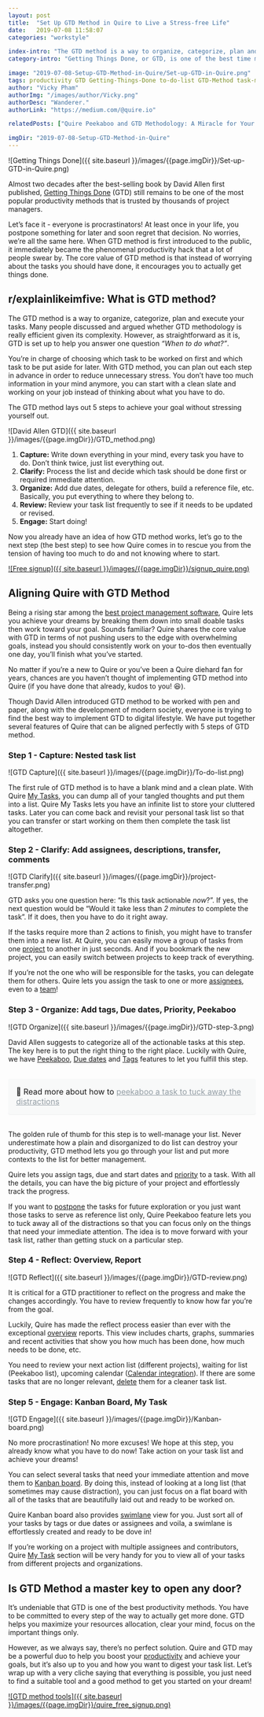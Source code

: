 ```yaml
---
layout: post
title:  "Set Up GTD Method in Quire to Live a Stress-free Life"
date:   2019-07-08 11:58:07
categories: "workstyle"

index-intro: "The GTD method is a way to organize, categorize, plan and execute your tasks. Many people discussed and argued whether GTD methodology is really efficient given its complexity. However, as straightforward as it is, GTD is set up to help you answer one question “When to do what?”. In this post, we're going to introduce how to set up GTD Method in Quire for you to live a stress-free life."
category-intro: "Getting Things Done, or GTD, is one of the best time management methods that boost your productivity! This post will introduce you how to set up GTD with a project management tool."

image: "2019-07-08-Setup-GTD-Method-in-Quire/Set-up-GTD-in-Quire.png"
tags: productivity GTD Getting-Things-Done to-do-list GTD-Method task-management
author: "Vicky Pham"
authorImg: "/images/author/Vicky.png"
authorDesc: "Wanderer."
authorLink: "https://medium.com/@quire.io"

relatedPosts: ["Quire Peekaboo and GTD Methodology: A Miracle for Your Productivity Hack", "3 Reasons to Be and Stay Lazy", "Top 3 Productivity Tips With Online To Do List Software"]

imgDir: "2019-07-08-Setup-GTD-Method-in-Quire"
---
```



![Getting Things Done]({{ site.baseurl }}/images/{{page.imgDir}}/Set-up-GTD-in-Quire.png)

Almost two decades after the best-selling book by David Allen first published, [Getting Things Done](https://gettingthingsdone.com/) (GTD) still remains to be one of the most popular productivity methods that is trusted by thousands of project managers. 

Let’s face it - everyone is procrastinators! At least once in your life, you postpone something for later and soon regret that decision. No worries, we’re all the same here. When GTD method is first introduced to the public, it immediately became the phenomenal productivity hack that a lot of people swear by. The core value of GTD method is that instead of worrying about the tasks you should have done, it encourages you to actually get things done.

## r/explainlikeimfive: What is GTD method?

The GTD method is a way to organize, categorize, plan and execute your tasks. Many people discussed and argued whether GTD methodology is really efficient given its complexity. However, as straightforward as it is, GTD is set up to help you answer one question *“When to do what?”*. 

You’re in charge of choosing which task to be worked on first and which task to be put aside for later. With GTD method, you can plan out each step in advance in order to reduce unnecessary stress. You don’t have too much information in your mind anymore, you can start with a clean slate and working on your job instead of thinking about what you have to do.

The GTD method lays out 5 steps to achieve your goal without stressing yourself out. 

![David Allen GTD]({{ site.baseurl }}/images/{{page.imgDir}}/GTD_method.png)

1. **Capture:** Write down everything in your mind, every task you have to do. Don’t think twice, just list everything out.
2. **Clarify:** Process the list and decide which task should be done first or required immediate attention.
3. **Organize:** Add due dates, delegate for others, build a reference file, etc. Basically, you put everything to where they belong to.
4. **Review:** Review your task list frequently to see if it needs to be updated or revised.
5. **Engage:** Start doing!

Now you already have an idea of how GTD method works, let’s go to the next step (the best step) to see how Quire comes in to rescue you from the tension of having too much to do and not knowing where to start. 

[![Free signup]({{ site.baseurl }}/images/{{page.imgDir}}/signup_quire.png)](https://quire.io/?utm_source=quireblog&utm_medium=banner&utm_campaign=blog_signup)

## Aligning Quire with GTD Method

Being a rising star among the [best project management software](https://quire.io/compare/best-project-management-software-reviews-comparisons), Quire lets you achieve your dreams by breaking them down into small doable tasks then work toward your goal. Sounds familiar? Quire shares the core value with GTD in terms of not pushing users to the edge with overwhelming goals, instead you should consistently work on your to-dos then eventually one day, you’ll finish what you’ve started.

No matter if you’re a new to Quire or you’ve been a Quire diehard fan for years, chances are you haven’t thought of implementing GTD method into Quire (if you have done that already, kudos to you! 😆). 

Though David Allen introduced GTD method to be worked with pen and paper, along with the development of modern society, everyone is trying to find the best way to implement GTD to digital lifestyle. We have put together several features of Quire that can be aligned perfectly with 5 steps of GTD method. 

### Step 1 - Capture: Nested task list 

![GTD Capture]({{ site.baseurl }}/images/{{page.imgDir}}/To-do-list.png)

The first rule of GTD method is to have a blank mind and a clean plate. With Quire [My Tasks](https://quire.io/blog/p/Introduce-Quire-New-My-Tasks.html), you can dump all of your tangled thoughts and put them into a list. Quire My Tasks lets you have an infinite list to store your cluttered tasks. Later you can come back and revisit your personal task list so that you can transfer or start working on them then complete the task list altogether.

### Step 2 - Clarify: Add assignees, descriptions, transfer, comments 

![GTD Clarify]({{ site.baseurl }}/images/{{page.imgDir}}/project-transfer.png)

GTD asks you one question here: “Is this task actionable _now_?”. If yes, the next question would be “Would it take less than _2 minutes_ to complete the task”. If it does, then you have to do it right away. 

If the tasks require more than 2 actions to finish, you might have to transfer them into a new list. At Quire, you can easily move a group of tasks from one [project](https://quire.io/blog/p/Template-for-Your-Projects-and-Tasks.html) to another in just seconds. And if you bookmark the new project, you can easily switch between projects to keep track of everything.

If you’re not the one who will be responsible for the tasks, you can delegate them for others. Quire lets you assign the task to one or more [assignees](https://quire.io/guide/set-assignee/), even to a [team](https://quire.io/blog/p/I-Dont-Really-Know-Them,-But-I-Need-Their-Help.html)! 

### Step 3 - Organize: Add tags, Due dates, Priority, Peekaboo

![GTD Organize]({{ site.baseurl }}/images/{{page.imgDir}}/GTD-step-3.png)

David Allen suggests to categorize all of the actionable tasks at this step. The key here is to put the right thing to the right place. Luckily with Quire, we have [Peekaboo](https://quire.io/guide/peekaboo/), [Due dates](https://quire.io/guide/set-date-time/) and [Tags](https://quire.io/guide/assign-tags/) features to let you fulfill this step. 

<div style="margin: 2em 0 !important; padding: 1em; font-size: 16px; background-color: #f8f9f9; border-radius: 4px; box-shadow: 0 1px 1px rgba(189, 193, 196, 0.25);">
🔖 Read more about how to <a href="http://quire.io/blog/p/Quire-Peekaboo-and-GTD-Methodology.html" style="color: #939da4;">peekaboo a task to tuck away the distractions</a>
</div>

The golden rule of thumb for this step is to well-manage your list. Never underestimate how a plain and disorganized to do list can destroy your productivity, GTD method lets you go through your list and put more contexts to the list for better management. 

Quire lets you assign tags, due and start dates and [priority](https://quire.io/guide/set-priority/) to a task. With all the details, you can have the big picture of your project and effortlessly track the progress.

If you want to [postpone](https://quire.io/blog/p/Quire-Peekaboo-and-GTD-Methodology.html) the tasks for future exploration or you just want those tasks to serve as reference list only, Quire Peekaboo feature lets you to tuck away all of the distractions so that you can focus only on the things that need your immediate attention. The idea is to move forward with your task list, rather than getting stuck on a particular step.

### Step 4 - Reflect: Overview, Report

![GTD Reflect]({{ site.baseurl }}/images/{{page.imgDir}}/GTD-review.png)


It is critical for a GTD practitioner to reflect on the progress and make the changes accordingly. You have to review frequently to know how far you’re from the goal.

Luckily, Quire has made the reflect process easier than ever with the exceptional [overview](https://quire.io/guide/project-overview/) reports. This view includes charts, graphs, summaries and recent activities that show you how much has been done, how much needs to be done, etc.

You need to review your next action list (different projects), waiting for list (Peekaboo list), upcoming calendar ([Calendar integration](https://quire.io/guide/calendar/)). If there are some tasks that are no longer relevant, [delete](https://quire.io/guide/delete-task/) them for a cleaner task list.

### Step 5 - Engage: Kanban Board, My Task 

![GTD Engage]({{ site.baseurl }}/images/{{page.imgDir}}/Kanban-board.png)

No more procrastination! No more excuses! We hope at this step, you already know what you have to do now! Take action on your task list and achieve your dreams! 

You can select several tasks that need your immediate attention and move them to [Kanban board](https://quire.io/guide/board-overview/). By doing this, instead of looking at a long list (that sometimes may cause distraction), you can just focus on a flat board with all of the tasks that are beautifully laid out and ready to be worked on. 

Quire Kanban board also provides [swimlane](https://quire.io/blog/p/To-Do-List-and-Kanban-What-Project-Management-Did-Wrong.html) view for you. Just sort all of your tasks by tags or due dates or assignees and voila, a swimlane is effortlessly created and ready to be dove in! 

If you’re working on a project with multiple assignees and contributors, Quire [My Task](https://quire.io/guide/my-tasks/) section will be very handy for you to view all of your tasks from different projects and organizations. 

## Is GTD Method a master key to open any door? 

It’s undeniable that GTD is one of the best productivity methods. You have to be committed to every step of the way to actually get more done. GTD helps you maximize your resources allocation, clear your mind, focus on the important things only. 

However, as we always say, there’s no perfect solution. Quire and GTD may be a powerful duo to help you boost your [productivity](https://quire.io) and achieve your goals, but it’s also up to you and how you want to digest your task list. Let’s wrap up with a very cliche saying that everything is possible, you just need to find a suitable tool and a good method to get you started on your dream! 

[![GTD method tools]({{ site.baseurl }}/images/{{page.imgDir}}/quire_free_signup.png)](https://quire.io/?utm_source=quireblog&utm_medium=banner&utm_campaign=blog_signup)



[jekyll]:      http://jekyllrb.com
[jekyll-gh]:   https://github.com/jekyll/jekyll
[jekyll-help]: https://github.com/jekyll/jekyll-help
